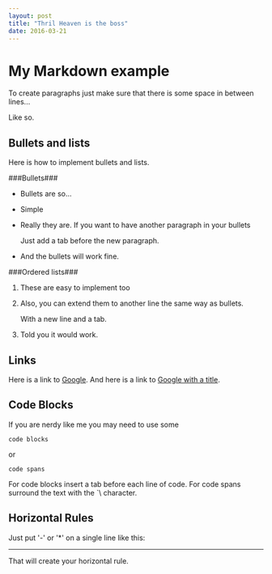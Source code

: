 ```yaml
---
layout: post
title: "Thril Heaven is the boss"
date: 2016-03-21
---
```


My Markdown example
===================

To create paragraphs just make sure that there is some space in between lines...

Like so.

Bullets and lists
-----------------

Here is how to implement bullets and lists.

###Bullets###

* Bullets are so...
* Simple
* Really they are. If you want to have another paragraph in your bullets

	Just add a tab before the new paragraph.
	
* And the bullets will work fine.

###Ordered lists###

1. These are easy to implement too
2. Also, you can extend them to another line the same way as bullets.

	With a new line and a tab.

3. Told you it would work.

Links 
-----

Here is a link to [Google](http://www.google.com/). And here is a link to [Google with a title](http://www.google.com/ "Google").

Code Blocks
-----------

If you are nerdy like me you may need to use some 

	code blocks 
or 

`code spans`

For code blocks insert a tab before each line of code. For code spans surround the text with the `\ character.

Horizontal Rules
----------------

Just put '-' or '*' on a single line like this:

---------------------------

That will create your horizontal rule.
